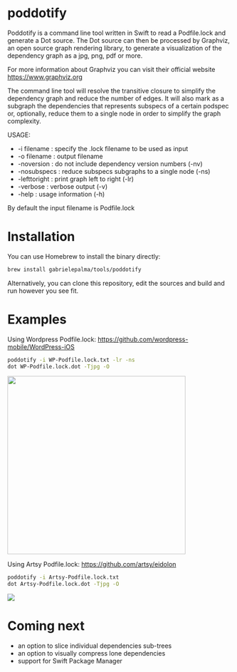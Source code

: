 # poddotify

Poddotify is a command line tool written in Swift to read a Podfile.lock and generate a Dot source. The Dot source can then be processed by Graphviz, an open source graph rendering library, to generate a visualization of the dependency graph as a jpg, png, pdf or more.

For more information about Graphviz you can visit their official website https://www.graphviz.org

The command line tool will resolve the transitive closure to simplify the dependency graph and reduce the number of edges. It will also mark as a subgraph the dependencies that represents subspecs of a certain podspec or, optionally, reduce them to a single node in order to simplify the graph complexity.

USAGE:
  - -i filename : specify the .lock filename to be used as input
  - -o filename : output filename
  - -noversion : do not include dependency version numbers (-nv)
  - -nosubspecs : reduce subspecs subgraphs to a single node (-ns)
  - -lefttoright : print graph left to right (-lr)
  - -verbose : verbose output (-v)
  - -help : usage information (-h)
 
By default the input filename is Podfile.lock

# Installation

You can use Homebrew to install the binary directly: 

```sh
brew install gabrielepalma/tools/poddotify
```

Alternatively, you can clone this repository, edit the sources and build and run however you see fit.

# Examples
  
Using Wordpress Podfile.lock:
https://github.com/wordpress-mobile/WordPress-iOS 
```sh
poddotify -i WP-Podfile.lock.txt -lr -ns 
dot WP-Podfile.lock.dot -Tjpg -O 
```
<img src="https://raw.githubusercontent.com/gabrielepalma/poddotify/master/WP-Podfile.lock.dot.jpg" height="400" />

Using Artsy Podfile.lock:
https://github.com/artsy/eidolon 
```sh
poddotify -i Artsy-Podfile.lock.txt
dot Artsy-Podfile.lock.dot -Tjpg -O 
```
<img src="https://raw.githubusercontent.com/gabrielepalma/poddotify/master/Artsy-Podfile.lock.dot.jpg" />

# Coming next

- an option to slice individual dependencies sub-trees
- an option to visually compress lone dependencies
- support for Swift Package Manager
